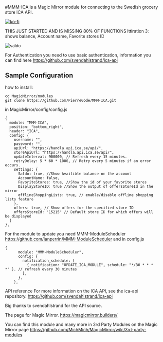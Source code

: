 #MMM-ICA is a Magic Mirror module for connecting to the Swedish grocery store ICA API.



[![ko-fi](https://ko-fi.com/img/githubbutton_sm.svg)](https://ko-fi.com/J3J2EARPK)





THIS JUST STARTED AND IS MISSING 80% OF FUNCTIONS
Ittiration 3: shows balance, Account name, Favorite stores ID

![saldo](https://user-images.githubusercontent.com/8579922/223672603-f17baa02-02f9-424a-ab85-51cec0817792.png)


For Authentication you need to use basic authentication, information you can find here https://github.com/svendahlstrand/ica-api
## Sample Configuration



how to install:
```
cd MagicMirror/modules
git clone https://github.com/PierreGode/MMM-ICA.git

```
in MagicMirror/config/config.js



```
{
  module: "MMM-ICA",
  position: "bottom_right",
  header: "ICA",
  config: {
    username: "",
    password: "",
    apiUrl: "https://handla.api.ica.se/api/",
    storeApiUrl: "https://handla.api.ica.se/api/",
    updateInterval: 900000, // Refresh every 15 minutes.
    retryDelay: 5 * 60 * 1000, // Retry every 5 minutes if an error occurs.
    settings: {
      Saldo: true, //Show Availible balance on the account 
      AccountName: false,
      FavoriteStores: true, //Show the id of your favorite stores
      DisplayStoreID: true //Show the output of offersStoreId in the mirror
      offlineShoppingLists: true, // enable/disable offline shopping lists feature
    },
    offers: true, // Show offers for the specified store ID
    offersStoreId: "15215" // Default store ID for which offers will be displayed
  }
},

```
For the module to update you need MMM-ModuleScheduler
https://github.com/ianperrin/MMM-ModuleScheduler
and in config.js
```
{
      module: "MMM-ModuleScheduler",
      config: {
        notification_schedule: [
          { notification: "UPDATE_ICA_MODULE", schedule: "*/30 * * * *" }, // refresh every 30 minutes
        ],
      },
    },
```
<p>

API reference
For more information on the ICA API, see the ica-api repository. https://github.com/svendahlstrand/ica-api 

Big thanks to svendahlstrand for the API source.

The page for Magic Mirror. https://magicmirror.builders/

You can find this module and many more in 3rd Party Modules on the Magic Mirror page
https://github.com/MichMich/MagicMirror/wiki/3rd-party-modules

